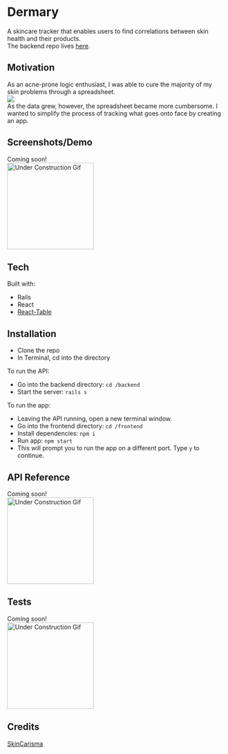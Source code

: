 # Dermary
A skincare tracker that enables users to find correlations between skin health and their products. </br>
The backend repo lives [here](https://github.com/kjgenevieve/skincare-tracker-backend).

## Motivation
As an acne-prone logic enthusiast, I was able to cure the majority of my skin problems through a spreadsheet. </br>
<img src="spreadsheet_demo.gif" /> </br>
As the data grew, however, the spreadsheet became more cumbersome. I wanted to simplify the process of tracking what goes onto face by creating an app.

## Screenshots/Demo
Coming soon! </br>
<img src="https://gifimage.net/wp-content/uploads/2017/10/construction-gif-2.gif" alt="Under Construction Gif" width="200" />

## Tech
Built with:
* Rails
* React
* [React-Table](https://www.npmjs.com/package/react-table)

## Installation
* Clone the repo
* In Terminal, cd into the directory

To run the API:
* Go into the backend directory: `cd /backend`
* Start the server: `rails s`

To run the app:
* Leaving the API running, open a new terminal window.
* Go into the frontend directory: `cd /frontend`
* Install dependencies: `npm i`
* Run app: `npm start`
* This will prompt you to run the app on a different port. Type `y` to continue.

## API Reference
Coming soon! </br>
<img src="https://gifimage.net/wp-content/uploads/2017/10/construction-gif-2.gif" alt="Under Construction Gif" width="200" />

## Tests
Coming soon! </br>
<img src="https://gifimage.net/wp-content/uploads/2017/10/construction-gif-2.gif" alt="Under Construction Gif" width="200" />

## Credits
[SkinCarisma](http://www.skincarisma.com)
